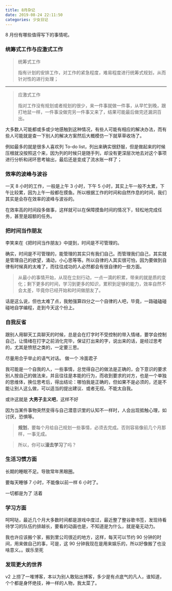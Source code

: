 ```yaml
---
title: 8月杂记
date: 2019-08-24 22:11:50
categories: 少女日记
---
```


8 月份有哪些值得写下的事情呢。

<!--more-->

### 统筹式工作与应激式工作

> 统筹式工作
>
> 指有计划的安排工作，对工作的紧急程度，难易程度进行统筹式规划，从而针对性的进行处理；

---

> 应激式工作
>
> 指对工作没有规划或者规划的很少，来一件事就做一件事，从早忙到晚，跟打地鼠一样，一件事没做完另一件事又来了，结果可能最后做完还漏洞百出。

大多数人可能都或多或少地感触到这种情况，有些人可能有相应的解决办法，而有些人可能就是查一下别人的解决方案然后大概模仿一下就草草收场了。

例如最多的就是很多人喜欢列 To-do list，列出来确实很舒服，但是做起来的时候压根就没按照这个来，因为列的时候只是随手列，却没有更深层次地去对这个事项进行分析和闭环思考输出，最后还是变成了流水账一样了；

### 效率的波峰与波谷

一天 8 小时的工作，一般是上午 3 小时，下午 5 小时，其实上午一般不太累，下午比较累，因为上午一般都在摸鱼。所以根据工作的时间和自然作息的时间，我们其实是会存在效率的波峰与波谷的。

在效率高的时间段多做事，这样就可以在保障摸鱼时间的情况下，轻松地完成任务，甚至是超额的任务。

### 把时间当作朋友

李笑来在《把时间当作朋友》中提到，时间是不可管理的。

确实，时间是不可管理的，能管理的其实只有我们自己。而管理我们自己，其实就是管理自己的欲望，涌动，小心思等等。所以自律的人其实很可怕，因为要做到自律有时候真的太难了，而往往成功的人必然都会有很自律的一些方面。

> 从最小的事情开始，从现在立刻行动，一点一滴的积累，带来的就是质的变化；剩下更多的时间，学习到更多的知识，累积到足够的能力，效率自然不会太差，毕竟你已经开始和时间做朋友了。

话是这么说，但也太难了点，我勉强算四分之一个自律的人吧，毕竟，一路磕磕碰碰地自学编程，走到今天这个份上。

### 自我反省

跟别人用聊天工具聊天的时候，总是会在打字时不受控制的带入情绪，要学会控制自己，让情绪在打字之前消化完毕，保证打出来的字，说出来的话，是经过思考的，尤其是愤怒之类的，一定要三思。

尽量用合乎举止的语气对话。 做一个 冷面君子

我可能是一个自我的人，一些事情，总觉得自己的做法是正确的，会下意识的要求别人按自己的做法来，并且往往是本能的行为，而收到要求的对方，也是一个单独的思维体，换位思考后，得出结论：哪怕我是正确的，但如果不是必须的，还是不能让别人这么做，可以适当的提出建议、或者无视。不能太自我。

或许这就是 **大男子主义吧**，这样不好

因为当某件事物突然变得与自己潜意识里的认知不一样时，人会出现抵触心理，如讨厌，恐惧等。

> **规划**，要每个月给自己规划一些事情，必须去完成。否则容易像前几个月那样，一事无成。

> 所以，你可以**滚去学习**了吗？

### 生活习惯方面

长期的睡眠不足。导致常年黑眼圈。

要每天睡够 7 小时，不能像以前一样 6 小时了。

一切都是为了 活着

### 学习方面

呵呵哒，最近几个月大多数时间都是游戏中度过，最近整了整谷歌书签，发现待看待学习的队伍约排越长，要看的动画也是，不知道是为什么，就是毫无动力。

我也许应该搬个家，搬到里公司很近的地方，这样，每天可以节约 90 分钟的时间，用来做自己的事，可是，这 90 分钟我现在是用来娱乐的，所以好像搬了也没啥意义。。娱乐至死

### 发现更大的世界

v2 上捞了一堆博客，本以为别人敢贴出博客，多少是有点底气的凡人，谁知道，个个都是身怀绝技，神一样的人物，我太菜了。
